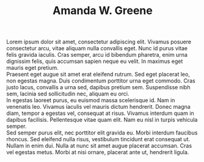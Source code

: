 ---
title: Amanda W. Greene
image:
  src: /img/greene.webp
  alt:
position: Attorney
location: Romney, WV
phone: (866) 213-2824
fax: 304-822-7109
email: amanda@jonathangbrill.com
areas_of_practice:
  - Litigation
  - Criminal Law
  - Real Estate Law
  - Estate/Probate/Wills
  - Family Law
bar_admission: West Virginia, 2020
education:
  - school: West Virginia University College of Law
    location: Morgantown, West
    items:
      - J.D. - 2020
  - school: Lindenwood University
    location: St. Charles, Missouri
    items:
      - M.B.A. & M.P.A.
      - "Major: Master of Business Administration"
      - "Major: Master of Public Administration"
litigation_percentage: 75% of practice devoted to Litigation
weight: 20
body: >-
  Lorem ipsum dolor sit amet, consectetur adipiscing elit. Vivamus posuere consectetur arcu, vitae aliquam nulla convallis eget. Nunc id purus vitae felis gravida iaculis. Cras semper, arcu id bibendum pharetra, enim urna dignissim felis, quis accumsan sapien neque eu velit. In maximus eget mauris eget pretium.


  Praesent eget augue sit amet erat eleifend rutrum. Sed eget placerat leo, non egestas magna. Duis condimentum porttitor urna eget commodo. Cras justo lacus, convallis a urna sed, dapibus pretium sem. Suspendisse nibh sem, lacinia sed sollicitudin nec, aliquam eu orci.


  In egestas laoreet purus, eu euismod massa scelerisque id. Nam in venenatis leo. Vivamus iaculis vel mauris dictum hendrerit. Donec magna diam, tempor a egestas vel, consequat at risus. Vivamus interdum quam in dapibus facilisis. Pellentesque vitae quam elit. Nam eu nisl in turpis vehicula semper. 


  Sed semper purus elit, nec porttitor elit gravida eu. Morbi interdum faucibus rhoncus. Sed eleifend nulla risus, vestibulum tincidunt erat consequat ut. Nullam in enim dui. Nulla at nunc sit amet augue placerat accumsan. Cras vel egestas metus. Morbi at nisi ornare, placerat ante ut, hendrerit ligula.
type: attorney
---